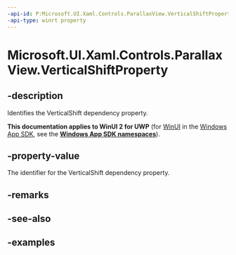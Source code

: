 ```yaml
---
-api-id: P:Microsoft.UI.Xaml.Controls.ParallaxView.VerticalShiftProperty
-api-type: winrt property
---
```

<!-- Property syntax.
public DependencyProperty VerticalShiftProperty { get; }
-->

# Microsoft.UI.Xaml.Controls.ParallaxView.VerticalShiftProperty


## -description

Identifies the VerticalShift dependency property.


**This documentation applies to WinUI 2 for UWP** (for [WinUI](/windows/apps/winui/winui3/) in the [Windows App SDK](/windows/apps/windows-app-sdk/), see the **[Windows App SDK namespaces](/windows/windows-app-sdk/api/winrt/)**).

## -property-value

The identifier for the VerticalShift dependency property.


## -remarks


## -see-also


## -examples


